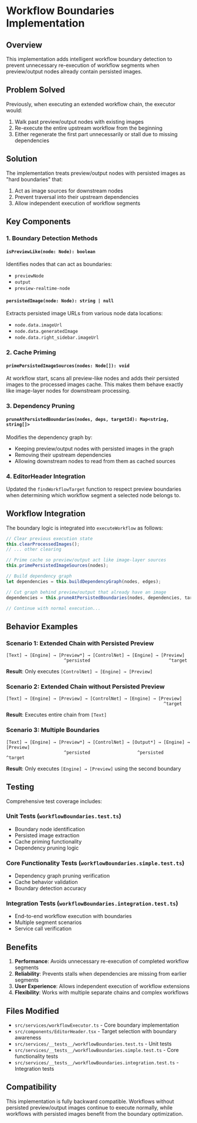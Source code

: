 # Workflow Boundaries Implementation

## Overview

This implementation adds intelligent workflow boundary detection to prevent unnecessary re-execution of workflow segments when preview/output nodes already contain persisted images.

## Problem Solved

Previously, when executing an extended workflow chain, the executor would:
1. Walk past preview/output nodes with existing images
2. Re-execute the entire upstream workflow from the beginning
3. Either regenerate the first part unnecessarily or stall due to missing dependencies

## Solution

The implementation treats preview/output nodes with persisted images as "hard boundaries" that:
1. Act as image sources for downstream nodes
2. Prevent traversal into their upstream dependencies
3. Allow independent execution of workflow segments

## Key Components

### 1. Boundary Detection Methods

#### `isPreviewLike(node: Node): boolean`
Identifies nodes that can act as boundaries:
- `previewNode`
- `output` 
- `preview-realtime-node`

#### `persistedImage(node: Node): string | null`
Extracts persisted image URLs from various node data locations:
- `node.data.imageUrl`
- `node.data.generatedImage`
- `node.data.right_sidebar.imageUrl`

### 2. Cache Priming

#### `primePersistedImageSources(nodes: Node[]): void`
At workflow start, scans all preview-like nodes and adds their persisted images to the processed images cache. This makes them behave exactly like image-layer nodes for downstream processing.

### 3. Dependency Pruning

#### `pruneAtPersistedBoundaries(nodes, deps, targetId): Map<string, string[]>`
Modifies the dependency graph by:
- Keeping preview/output nodes with persisted images in the graph
- Removing their upstream dependencies 
- Allowing downstream nodes to read from them as cached sources

### 4. EditorHeader Integration

Updated the `findWorkflowTarget` function to respect preview boundaries when determining which workflow segment a selected node belongs to.

## Workflow Integration

The boundary logic is integrated into `executeWorkflow` as follows:

```typescript
// Clear previous execution state
this.clearProcessedImages();
// ... other clearing

// Prime cache so preview/output act like image-layer sources
this.primePersistedImageSources(nodes);

// Build dependency graph
let dependencies = this.buildDependencyGraph(nodes, edges);

// Cut graph behind preview/output that already have an image
dependencies = this.pruneAtPersistedBoundaries(nodes, dependencies, targetNodeId);

// Continue with normal execution...
```

## Behavior Examples

### Scenario 1: Extended Chain with Persisted Preview
```
[Text] → [Engine] → [Preview*] → [ControlNet] → [Engine] → [Preview]
                      ^persisted                              ^target
```
**Result**: Only executes `[ControlNet] → [Engine] → [Preview]`

### Scenario 2: Extended Chain without Persisted Preview  
```
[Text] → [Engine] → [Preview] → [ControlNet] → [Engine] → [Preview]
                                                            ^target
```
**Result**: Executes entire chain from `[Text]`

### Scenario 3: Multiple Boundaries
```
[Text] → [Engine] → [Preview*] → [ControlNet] → [Output*] → [Engine] → [Preview]
                      ^persisted                  ^persisted            ^target
```
**Result**: Only executes `[Engine] → [Preview]` using the second boundary

## Testing

Comprehensive test coverage includes:

### Unit Tests (`workflowBoundaries.test.ts`)
- Boundary node identification
- Persisted image extraction
- Cache priming functionality
- Dependency pruning logic

### Core Functionality Tests (`workflowBoundaries.simple.test.ts`)
- Dependency graph pruning verification
- Cache behavior validation
- Boundary detection accuracy

### Integration Tests (`workflowBoundaries.integration.test.ts`)
- End-to-end workflow execution with boundaries
- Multiple segment scenarios
- Service call verification

## Benefits

1. **Performance**: Avoids unnecessary re-execution of completed workflow segments
2. **Reliability**: Prevents stalls when dependencies are missing from earlier segments
3. **User Experience**: Allows independent execution of workflow extensions
4. **Flexibility**: Works with multiple separate chains and complex workflows

## Files Modified

- `src/services/workflowExecutor.ts` - Core boundary implementation
- `src/components/EditorHeader.tsx` - Target selection with boundary awareness
- `src/services/__tests__/workflowBoundaries.test.ts` - Unit tests
- `src/services/__tests__/workflowBoundaries.simple.test.ts` - Core functionality tests
- `src/services/__tests__/workflowBoundaries.integration.test.ts` - Integration tests

## Compatibility

This implementation is fully backward compatible. Workflows without persisted preview/output images continue to execute normally, while workflows with persisted images benefit from the boundary optimization.